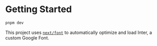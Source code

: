 # Getting Started

```bash
pnpm dev
```

This project uses [`next/font`](https://nextjs.org/docs/basic-features/font-optimization) to automatically optimize and load Inter, a custom Google Font.
